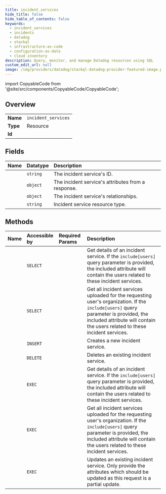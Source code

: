 ```yaml
---
title: incident_services
hide_title: false
hide_table_of_contents: false
keywords:
  - incident_services
  - incidents
  - datadog    
  - stackql
  - infrastructure-as-code
  - configuration-as-data
  - cloud inventory
description: Query, monitor, and manage Datadog resources using SQL
custom_edit_url: null
image: /img/providers/datadog/stackql-datadog-provider-featured-image.png
---
```


import CopyableCode from '@site/src/components/CopyableCode/CopyableCode';




## Overview
<table><tbody>
<tr><td><b>Name</b></td><td><code>incident_services</code></td></tr>
<tr><td><b>Type</b></td><td>Resource</td></tr>
<tr><td><b>Id</b></td><td><CopyableCode code="datadog.incidents.incident_services" /></td></tr>
</tbody></table>

## Fields
| Name | Datatype | Description |
|:-----|:---------|:------------|
| <CopyableCode code="id" /> | `string` | The incident service's ID. |
| <CopyableCode code="attributes" /> | `object` | The incident service's attributes from a response. |
| <CopyableCode code="relationships" /> | `object` | The incident service's relationships. |
| <CopyableCode code="type" /> | `string` | Incident service resource type. |
## Methods
| Name | Accessible by | Required Params | Description |
|:-----|:--------------|:----------------|:------------|
| <CopyableCode code="get_incident_service" /> | `SELECT` | <CopyableCode code="service_id, dd_site" /> | Get details of an incident service. If the `include[users]` query parameter is provided,<br />the included attribute will contain the users related to these incident services. |
| <CopyableCode code="list_incident_services" /> | `SELECT` | <CopyableCode code="dd_site" /> | Get all incident services uploaded for the requesting user's organization. If the `include[users]` query parameter is provided, the included attribute will contain the users related to these incident services. |
| <CopyableCode code="create_incident_service" /> | `INSERT` | <CopyableCode code="data__data, dd_site" /> | Creates a new incident service. |
| <CopyableCode code="delete_incident_service" /> | `DELETE` | <CopyableCode code="service_id, dd_site" /> | Deletes an existing incident service. |
| <CopyableCode code="_get_incident_service" /> | `EXEC` | <CopyableCode code="service_id, dd_site" /> | Get details of an incident service. If the `include[users]` query parameter is provided,<br />the included attribute will contain the users related to these incident services. |
| <CopyableCode code="_list_incident_services" /> | `EXEC` | <CopyableCode code="dd_site" /> | Get all incident services uploaded for the requesting user's organization. If the `include[users]` query parameter is provided, the included attribute will contain the users related to these incident services. |
| <CopyableCode code="update_incident_service" /> | `EXEC` | <CopyableCode code="service_id, data__data, dd_site" /> | Updates an existing incident service. Only provide the attributes which should be updated as this request is a partial update. |
